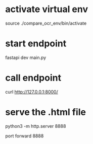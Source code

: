 # activate virtual env
source ./compare_ocr_env/bin/activate

# start endpoint
fastapi dev main.py

# call endpoint
curl http://127.0.0.1:8000/

# serve the .html file
python3 -m http.server 8888

port forward 8888
